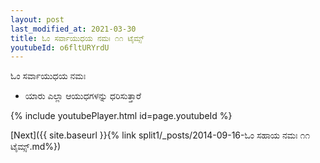 ```yaml
---
layout: post
last_modified_at: 2021-03-30
title: ಓಂ ಸರ್ವಾಯುಧಯ ನಮಃ ೧೧ ಟೈಮ್ಸ್
youtubeId: o6fltURYrdU
---
```

 
 
 ಓಂ ಸರ್ವಾಯುಧಯ ನಮಃ  
 
 -  ಯಾರು ಎಲ್ಲಾ ಆಯುಧಗಳನ್ನು ಧರಿಸುತ್ತಾರೆ 
 
  
 
  
 
 
 
 
 
 


{% include youtubePlayer.html id=page.youtubeId %}
 
[Next]({{ site.baseurl }}{% link  split1/_posts/2014-09-16-ಓಂ ಸಹಾಯ ನಮಃ ೧೧ ಟೈಮ್ಸ್.md%})
 
